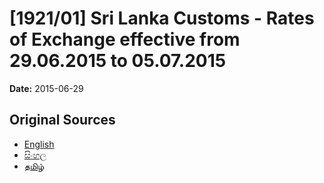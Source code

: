 # [1921/01] Sri Lanka Customs - Rates of Exchange effective from 29.06.2015 to 05.07.2015

**Date:** 2015-06-29

## Original Sources

- [English](https://documents.gov.lk/view/extra-gazettes/2015/6/1921-01_E.pdf)
- [සිංහල](https://documents.gov.lk/view/extra-gazettes/2015/6/1921-01_S.pdf)
- [தமிழ்](https://documents.gov.lk/view/extra-gazettes/2015/6/1921-01_T.pdf)

